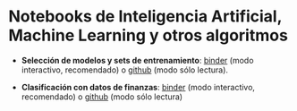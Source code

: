 # Notebooks de Inteligencia Artificial, Machine Learning y otros algoritmos

* **Selección de modelos y sets de entrenamiento**: [binder](https://mybinder.org/v2/gh/sebastiandres/ia_notebooks/master?filepath=1_error_datasets_y_modelos/1_error_datasets_y_modelos.ipynb) (modo interactivo, recomendado) o [github](https://github.com/sebastiandres/ia_notebooks/1_error_datasets_y_modelos/1_error_datasets_y_modelos.ipynb) (modo sólo lectura).

* **Clasificación con datos de finanzas**: [binder](https://mybinder.org/v2/gh/sebastiandres/ia_notebooks/master?filepath=2_classificacion_aplicacion_finanzas/bankMarketingML_v2.ipynb) (modo interactivo, recomendado) o [github](https://github.com/sebastiandres/ia_notebooks/2_classificacion_aplicacion_finanzas/bankMarketingML_v2.ipynb) (modo sólo lectura)
